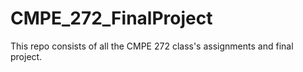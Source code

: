 # CMPE_272_FinalProject
This repo consists of all the CMPE 272 class's assignments and final project.
